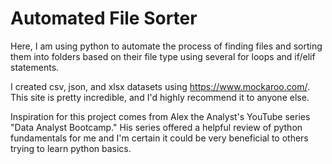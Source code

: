 # Automated File Sorter
Here, I am using python to automate the process of finding files and sorting them into folders based on their file type using several for loops and if/elif statements.

I created csv, json, and xlsx datasets using https://www.mockaroo.com/. This site is pretty incredible, and I'd highly recommend it to anyone else.

Inspiration for this project comes from Alex the Analyst's YouTube series "Data Analyst Bootcamp." His series offered a helpful review of python fundamentals 
for me and I'm certain it could be very beneficial to others trying to learn python basics. 
